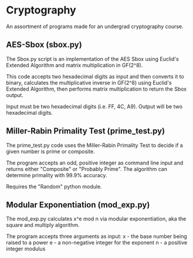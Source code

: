 # Cryptography
 An assortment of programs made for an undergrad cryptography course.


## AES-Sbox (sbox.py)
 The Sbox.py script is an implementation of the AES Sbox using Euclid's Extended Algorithm and matrix multiplication in GF(2^8).

 This code accepts two hexadecimal digits as input and then converts it to binary, calculates the multiplicative inverse in GF(2^8) using Euclid's Extended Algorithm, then performs matrix multiplication to return the Sbox output.

 Input must be two hexadecimal digits (i.e. FF, 4C, A9). Output will be two hexadecimal digits.


## Miller-Rabin Primality Test (prime_test.py)
 The prime_test.py code uses the Miller-Rabin Primality Test to decide if a given number is prime or composite.

 The program accepts an odd, positive integer as command line input and returns either "Composite" or "Probably Prime". The algorithm can determine primality with 99.9% accuracy.

  Requires the "Random" python module.  


## Modular Exponentiation (mod_exp.py)
 The mod_exp.py calculates x^e mod n via modular exponentiation, aka the square and multiply algorithm.

 The program accepts three arguments as input:
    x - the base number being raised to a power
    e - a non-negative integer for the exponent
    n - a positive integer modulus
